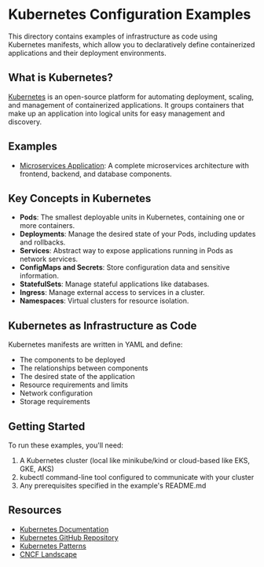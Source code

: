 # Kubernetes Configuration Examples

This directory contains examples of infrastructure as code using Kubernetes manifests, which allow you to declaratively define containerized applications and their deployment environments.

## What is Kubernetes?

[Kubernetes](https://kubernetes.io/) is an open-source platform for automating deployment, scaling, and management of containerized applications. It groups containers that make up an application into logical units for easy management and discovery.

## Examples

- [Microservices Application](./microservices-app/): A complete microservices architecture with frontend, backend, and database components.

## Key Concepts in Kubernetes

- **Pods**: The smallest deployable units in Kubernetes, containing one or more containers.
- **Deployments**: Manage the desired state of your Pods, including updates and rollbacks.
- **Services**: Abstract way to expose applications running in Pods as network services.
- **ConfigMaps and Secrets**: Store configuration data and sensitive information.
- **StatefulSets**: Manage stateful applications like databases.
- **Ingress**: Manage external access to services in a cluster.
- **Namespaces**: Virtual clusters for resource isolation.

## Kubernetes as Infrastructure as Code

Kubernetes manifests are written in YAML and define:
- The components to be deployed
- The relationships between components
- The desired state of the application
- Resource requirements and limits
- Network configuration
- Storage requirements

## Getting Started

To run these examples, you'll need:

1. A Kubernetes cluster (local like minikube/kind or cloud-based like EKS, GKE, AKS)
2. kubectl command-line tool configured to communicate with your cluster
3. Any prerequisites specified in the example's README.md

## Resources

- [Kubernetes Documentation](https://kubernetes.io/docs/home/)
- [Kubernetes GitHub Repository](https://github.com/kubernetes/kubernetes)
- [Kubernetes Patterns](https://k8spatterns.io/)
- [CNCF Landscape](https://landscape.cncf.io/)
